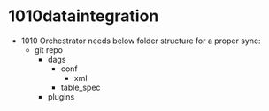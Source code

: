 # 1010dataintegration

- 1010 Orchestrator needs below folder structure for a proper sync:
	-  git repo
		-  dags
			-  conf
				-  xml
			-  table_spec
		-  plugins	
